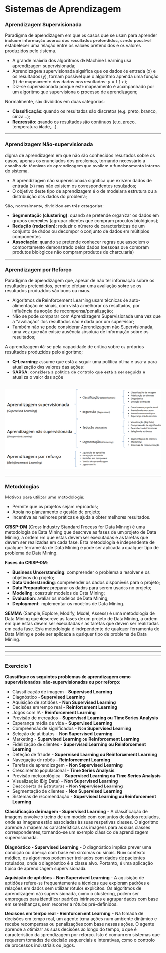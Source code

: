 # Sistemas de Aprendizagem

### Aprendizagem Supervisionada


Paradigma de aprendizagem em que os casos que se usam para aprender incluem
informação acerca dos resultados pretendidos, sendo possível estabelecer uma relação
entre os valores pretendidos e os valores produzidos pelo sistema.

- A grande maioria dos algoritmos de Machine Learning usa aprendizagem supervisionada;
- Aprendizagem supervisionada significa que os dados de entrada (x) e os resultados (y), tornam possível que o algoritmo
aprenda uma função (f) de mapeamento dos dados nos resultados: y = f ( x );
- Diz-se supervisionada porque este mapeamento é acompanhado por um algoritmo que supervisiona o processo de
aprendizagem;

Normalmente, são divididos em duas categorias:
- **Classificação**: quando os resultados são discretos (e.g. preto, branco, cinza…);
- **Regressão**: quando os resultados são contínuos (e.g. preço, temperatura idade,…).

---

### Aprendizagem Não-supervisionada

digma de aprendizagem em que não são conhecidos resultados sobre os casos,
apenas os enunciados dos problemas, tornando necessário a escolha de técnicas de
aprendizagem que avaliem o funcionamento interno do sistema.
- A aprendizagem não supervisionada significa que existem dados de entrada (x) mas não existem os correspondentes
resultados;
- O objetivo deste tipo de aprendizagem é o de modelar a estrutura ou a distribuição dos dados do problema;

São, normalmente, divididos em três categorias:
- **Segmentação (clustering)**: quando se pretende organizar os dados em grupos coerentes (agrupar clientes que
compram produtos biológicos);
- **Redução (reduction)**: reduzir o número de características de um conjunto de dados ou decompor o conjunto de dados
em múltiplos componentes;
- **Associação**: quando se pretende conhecer regras que associem o comportamento demonstrado pelos dados (pessoas
que compram produtos biológicos não compram produtos de charcutaria)

---

### Aprendizagem por Reforço

Paradigma de aprendizagem que, apesar de não ter informação sobre os resultados
pretendidos, permite efetuar uma avaliação sobre se os resultados produzidos são bons
ou maus.
- Algoritmos de Reinforcement Learning usam técnicas de auto-alimentação de sinais, com vista a melhorar os resultados, por
influência da noção de recompensa/penalização;
- Não se pode comparar com Aprendizagem Supervisionada uma vez que a “avaliação” dos resultados não é dada por um
supervisor;
- Também não se pode considerar Aprendizagem não Supervisionada, uma vez que não existe ausência absoluta de
informação sobre os resultados;

A aprendizagem dá-se pela capacidade de crítica sobre os próprios resultados produzidos pelo algoritmo;
- **Q-Learning**: assume que está a seguir uma política ótima e usa-a para atualização dos valores das ações;
- **SARSA**: considera a política de controlo que está a ser seguida e atualiza o valor das açõe

![Alt text](images/paradigmas_aprendizagem.png)
---
---

### Metodologias

Motivos para utilizar uma
metodologia:
- Permite que os projetos sejam
replicados;
- Apoia no planeamento e gestão do
projeto;
- Incentiva as melhores práticas e ajuda
a obter melhores resultados.


**CRISP-DM** (Cross Industry Standard Process for Data Mining) é uma metodologia de Data Mining que descreve as fases de um projeto de Data Mining, a ordem em que estas devem ser executadas e as tarefas que devem ser realizadas em cada fase. Esta metodologia é independente de qualquer ferramenta de Data Mining e pode ser aplicada a qualquer tipo de problema de Data Mining. 

**Fases do CRISP-DM**:
- **Business Understanding**: compreender o problema a resolver e os objetivos do projeto;
- **Data Understanding**: compreender os dados disponíveis para o projeto;
- **Data Preparation**: preparar os dados para serem usados no projeto;
- **Modeling**: construir modelos de Data Mining;
- **Evaluation**: avaliar os modelos de Data Mining;
- **Deployment**: implementar os modelos de Data Mining.


**SEMMA** (Sample, Explore, Modify, Model, Assess) é uma metodologia de Data Mining que descreve as fases de um projeto de Data Mining, a ordem em que estas devem ser executadas e as tarefas que devem ser realizadas em cada fase. Esta metodologia é independente de qualquer ferramenta de Data Mining e pode ser aplicada a qualquer tipo de problema de Data Mining. 




---
---
---

### Exercício 1
**Classifique os seguintes problemas de aprendizagem como supervisionados, não-supervisionados ou por reforço:**

- Classificação de imagem - **Supervised Learning**
- Diagnóstico - **Supervised Learning**
- Aquisição de aptidões - **Non Supervised Learning**
- Decisões em tempo real - **Reinforcement Learning**
- Jogos com IA - **Reinforcement Learning**
- Previsão de mercados - **Supervised Learning ou Time Series Analysis**
- Esperança média de vida - **Supervised Learning**
- Compreensão de significados - N**on Supervised Learning**
- Seleção de atributos - N**on Supervised Learning**
- Marketing - **Supervised Learning ou Reinforcement Learning**
- Fidelização de clientes - **Supervised Learning ou Reinforcement Learning**
- Deteção de fraude - **Supervised Learning ou Reinforcement Learning**
- Navegação de robôs - **Reinforcement Learning**
- Tarefas de aprendizagem - **Non Supervised Learning**
- Crescimento populacional - **Time Series Analysis**
- Previsão meteorológica - **Supervised Learning ou Time Series Analysis**
- Visualização (Big Data) - **Non Supervised Learning**
- Descoberta de Estruturas - **Non Supervised Learning**
- Segmentação de clientes - **Non Supervised Learning**
- Sistemas de recomendação - **Supervised Learning ou Reinforcement Learning**


**Classificação de imagem - Supervised Learning** - A classificação de imagens envolve o treino de um modelo com conjuntos de dados rotulados, onde as imagens estão associadas às suas respetivas classes. O algoritmo aprende a mapear as características das imagens para as suas classes correspondentes, tornando-se um exemplo clássico de aprendizagem supervisionada.

**Diagnóstico - Supervised Learning** - O diagnóstico implica prever uma condição ou doença com base em sintomas ou sinais. Num contexto médico, os algoritmos podem ser treinados com dados de pacientes rotulados, onde o diagnóstico é a classe alvo. Portanto, é uma aplicação típica de aprendizagem supervisionada.

**Aquisição de aptidões - Non Supervised Learning** - A aquisição de aptidões refere-se frequentemente a técnicas que exploram padrões e relações em dados sem utilizar rótulos explícitos. Os algoritmos de aprendizagem não supervisionada, como o clustering, podem ser empregues para identificar padrões intrínsecos e agrupar dados com base em semelhanças, sem recorrer a rótulos pré-definidos.

**Decisões em tempo real - Reinforcement Learning** - Na tomada de decisões em tempo real, um agente toma ações num ambiente dinâmico e recebe recompensas ou penalizações com base nessas ações. O agente aprende a otimizar as suas decisões ao longo do tempo, o que é característico da aprendizagem por reforço. Isto é comum em sistemas que requerem tomadas de decisão sequenciais e interativas, como o controlo de processos industriais ou jogos.
